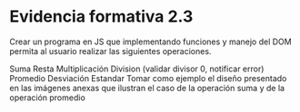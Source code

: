 # Evidencia formativa 2.3

Crear un programa en JS que implementando funciones y manejo del DOM permita al usuario realizar las siguientes operaciones.

Suma
Resta
Multiplicación 
Division (validar divisor 0, notificar error)
Promedio
Desviación Estandar
Tomar como ejemplo el diseño presentado en las imágenes anexas que ilustran el caso de la operación suma y de la operación promedio

